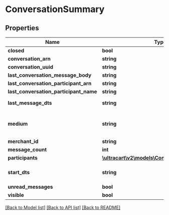 # ConversationSummary

## Properties
Name | Type | Description | Notes
------------ | ------------- | ------------- | -------------
**closed** | **bool** |  | [optional] 
**conversation_arn** | **string** |  | [optional] 
**conversation_uuid** | **string** |  | [optional] 
**last_conversation_message_body** | **string** |  | [optional] 
**last_conversation_participant_arn** | **string** |  | [optional] 
**last_conversation_participant_name** | **string** |  | [optional] 
**last_message_dts** | **string** | Last message date/time | [optional] 
**medium** | **string** | The communication medium of the customer. | [optional] 
**merchant_id** | **string** |  | [optional] 
**message_count** | **int** |  | [optional] 
**participants** | [**\ultracart\v2\models\ConversationParticipant[]**](ConversationParticipant.md) |  | [optional] 
**start_dts** | **string** | Start of the conversation date/time | [optional] 
**unread_messages** | **bool** |  | [optional] 
**visible** | **bool** |  | [optional] 

[[Back to Model list]](../README.md#documentation-for-models) [[Back to API list]](../README.md#documentation-for-api-endpoints) [[Back to README]](../README.md)


